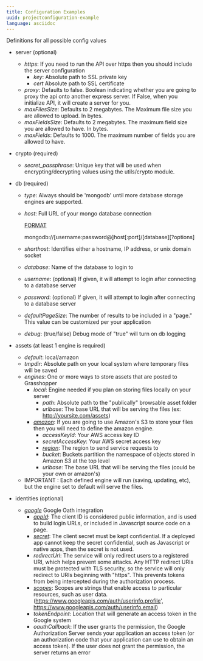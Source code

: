 ```yaml
---
title: Configuration Examples
uuid: projectconfiguration-example
language: asciidoc
---
```


Definitions for all possible config values

* server (optional)
    * *https*: If you need to run the API over https then you should include the server configuration
        * *key*: Absolute path to SSL private key
        * *cert* Absolute path to SSL certificate
    * *proxy*: Defaults to false.  Boolean indicating whether you are going to proxy the api onto another express server. If False, when you initialize API, it will create a server for you.
    * *maxFilesSize*: Defaults to 2 megabytes.  The Maximum file size you are allowed to upload. In bytes.
    * *maxFieldsSize*: Defaults to 2 megabytes.  The maximum field size you are allowed to have. In bytes.
    * *maxFields*: Defaults to 1000. The maximum number of fields you are allowed to have.
* crypto (required)
    * *secret_passphrase*: Unique key that will be used when encrypting/decrypting values using the utils/crypto module.

* db (required)
    * *type*: Always should be 'mongodb' until more database storage engines are supported.
    * *host*: Full URL of your mongo database connection

        [FORMAT](http://mongodb.github.io/node-mongodb-native/driver-articles/mongoclient.html#basic-parts-of-the-url)

        mongodb://[username:password@]host[:port]/[database][?options]

    * *shorthost*: Identifies either a hostname, IP address, or unix domain socket
    * *database*: Name of the database to login to
    * *username*: (optional) If given, it will attempt to login after connecting to a database server
    * *password*: (optional) If given, it will attempt to login after connecting to a database server
    * *defaultPageSize*: The number of results to be included in a "page." This value can be customized per your application
    * *debug*: (true/false) Debug mode of "true" will turn on db logging

* assets (at least 1 engine is required)
    * *default*: local/amazon
    * *tmpdir*: Absolute path on your local system where temporary files will be saved
    * *engines*: One or more ways to store assets that are posted to Grasshopper
        * *local*: Engine needed if you plan on storing files locally on your server
            * *path*: Absolute path to the "publically" browsable asset folder
            * *urlbase*: The base URL that will be serving the files (ex: http://yoursite.com/assets)
        * *[amazon](http://docs.aws.amazon.com/AWSJavaScriptSDK/guide/node-configuring.html)*: If you are going to use Amazon's S3 to store your files then you will need to define the amazon engine.
            * *accessKeyId*:  Your AWS access key ID
            * *secretAccessKey*: Your AWS secret access key
            * *[region](http://docs.aws.amazon.com/general/latest/gr/rande.html#ec2_region)*: The region to send service requests to
            * *bucket*: Buckets partition the namespace of objects stored in Amazon S3 at the top level
            * *urlbase*: The base URL that will be serving the files (could be your own or amazon's)
    * IMPORTANT : Each defined engine will run (saving, updating, etc), but the engine set to default will serve the files.

* identities (optional)
    * *[google](https://developers.google.com/accounts/docs/OAuth2)* Google Oath integration
        * *[appId](https://support.google.com/a/answer/162105?hl=en)*: The client ID is considered public information, and is used to build login URLs, or included in Javascript source code on a page.
        * *[secret](https://support.google.com/a/answer/162105?hl=en)*: The client secret must be kept confidential. If a deployed app cannot keep the secret confidential, such as Javascript or native apps, then the secret is not used.
        * *redirectUrl*: The service will only redirect users to a registered URI, which helps prevent some attacks. Any HTTP redirect URIs must be protected with TLS security, so the service will only redirect to URIs beginning with "https". This prevents tokens from being intercepted during the authorization process.
        * *[scopes](https://developers.google.com/+/api/oauth#scopes)*: Scopes are strings that enable access to particular resources, such as user data. (https://www.googleapis.com/auth/userinfo.profile', https://www.googleapis.com/auth/userinfo.email)
        * *tokenEndpoint*: Location that will generate an access token in the Google system
        * *oauthCallback*: If the user grants the permission, the Google Authorization Server sends your application an access token (or an authorization code that your application can use to obtain an access token). If the user does not grant the permission, the server returns an error